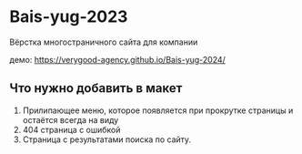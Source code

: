 # Bais-yug-2023
 Вёрстка многостраничного сайта для компании

демо: https://verygood-agency.github.io/Bais-yug-2024/

## Что нужно добавить в макет

1. Прилипающее меню, которое появляется при прокрутке страницы и остаётся всегда на виду
2. 404 страница с ошибкой
3. Страница с результатами поиска по сайту.


